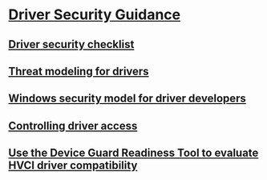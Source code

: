 # [Driver Security Guidance](index.md)
## [Driver security checklist](driver-security-checklist.md)
## [Threat modeling for drivers](threat-modeling-for-drivers.md)
## [Windows security model for driver developers](windows-security-model.md)
## [Controlling driver access](controlling-driver-access.md)
## [Use the Device Guard Readiness Tool to evaluate HVCI driver compatibility](use-device-guard-readiness-tool.md)

